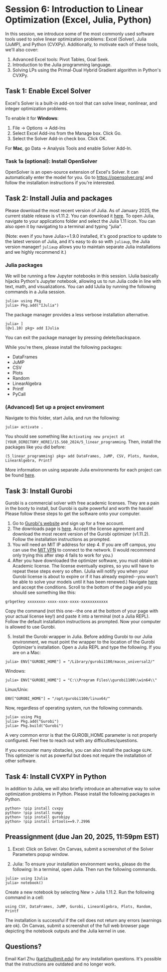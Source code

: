 # Session 6: Introduction to Linear Optimization (Excel, Julia, Python)

In this session, we introduce some of the most commonly used software tools used to solve linear optimization problems: Excel (Solver), Julia (JuMP), and Python (CVXPy). Additionally, to motivate each of these tools, we'll also cover:
1. Advanced Excel tools: Pivot Tables, Goal Seek.
2. Introduction to the Julia programming language.
3. Solving LPs using the Primal-Dual Hybrid Gradient algorithm in Python's CVXPy.


## Task 1: Enable Excel Solver
Excel's Solver is a built-in add-on tool that can solve linear, nonlinear, and integer optimization problems.

To enable it for **Windows**:
1. File -> Options -> Add-Ins 
2. Select Excel Add-ins from the Manage box. Click Go.
3. Select the Solver Add-in check box. Click OK.

For **Mac**, go Data -> Analysis Tools and enable Solver Add-In.

### Task 1a (optional): Install OpenSolver
OpenSolver is an open-source extension of Excel's Solver. It can automatically enter the model for you. Go to https://opensolver.org/ and follow the installation instructions if you're interested.

## Task 2: Install Julia and packages

Please download the most recent version of Julia. As of January 2025, the current stable release is v1.11.2. You can download it [here](https://julialang.org/downloads/). To open Julia, navigate to your applications folder and select the Julia 1.11 icon.
You can also open it by navigating to a terminal and typing "julia".


(Note: even if you have Julia>=1.9.0 installed, it's good practice to update to the latest version of Julia, and it's easy to do so with `juliaup`, the Julia version manager! `juliaup` allows you to maintain separate Julia installations and we highly recommend it.)

### Julia packages

We will be running a few Jupyter notebooks in this session. IJulia basically hijacks Python's Jupyter notebook, allowing us to run Julia code in line with text, math, and visualizations. You can add IJulia by running the following commands in a Julia session.
```
julia> using Pkg
julia> Pkg.add("IJulia")
```
The package manager provides a less verbose installation alternative.
```
julia> ]
(@v1.10) pkg> add IJulia
```
You can exit the package manager by pressing delete/backspace.

While you're there, please install the following packages:
* DataFrames
* JuMP
* CSV
* Plots
* Random
* LinearAlgebra
* Printf
* PyCall

### (Advanced) Set up a project enviroment

Navigate to this folder, start Julia, and run the following:
```
julia> activate .
```
You should see something like `Activating new project at [YOUR_DIRECTORY_HERE]/15.S60_2024/5_linear_programming`. Then, install the packages like you did before:
```
(5_linear_programming) pkg> add DataFrames, JuMP, CSV, Plots, Random, LinearAlgebra, Printf
```

More information on using separate Julia environments for each project can be found [here](https://pkgdocs.julialang.org/v1/environments/).

## Task 3: Install Gurobi

Gurobi is a commercial solver with free academic licenses. They are a pain in the booty to install, but Gurobi is quite powerful and worth the hassle! Please follow these steps to get the software onto your computer.

1. Go to [Gurobi's website](https://www.gurobi.com/) and sign up for a free account.
2. The downloads page is [here](https://www.gurobi.com/downloads/gurobi-optimizer-eula/). Accept the license agreement and download the most recent version of the Gurobi optimizer (v1.11.2). Follow the installation instructions as prompted.
3. You will need an MIT IP address for step 4. If you are off campus, you can use the [MIT VPN](https://ist.mit.edu/vpn) to connect to the network. (I would recommend only trying this after step 4 fails to work for you.)
4. After you have downloaded the optimizer software, you must obtain an Academic license. The license eventually expires, so you will have to repeat these steps every so often. (Julia will notify you when your Gurobi license is about to expire or if it has already expired--you won't be able to solve your models until it has been renewed.) Navigate [here](https://www.gurobi.com/downloads/end-user-license-agreement-academic/) and accept the conditions. Scroll to the bottom of the page and you should see something like this:
```
grbgetkey xxxxxxxx-xxxx-xxxx-xxxx-xxxxxxxxxxxx
```
Copy the command (not this one--the one at the bottom of your page with your actual license key!) and paste it into a terminal (not a Julia REPL). Follow the default installation instructions as prompted. Now your computer is allowed to use Gurobi.

5.  Install the Gurobi wrapper in Julia. Before adding Gurobi to our Julia environment, we must point the wrapper to the location of the Gurobi Optimizer's installation. Open a Julia REPL and type the following. If you are on a Mac:
```
julia> ENV["GUROBI_HOME"] = "/Library/gurobi1100/macos_universal2/"
```
Windows:
```
julia> ENV["GUROBI_HOME"] = "C:\\Program Files\\gurobi1100\\win64\\"
```
Linux/Unix:
```
ENV["GUROBI_HOME"] = "/opt/gurobi1100/linux64/"
```
Now, regardless of operating system, run the following commands.
```
julia> using Pkg
julia> Pkg.add("Gurobi")
julia> Pkg.build("Gurobi")
```
A very common error is that the GUROBI_HOME parameter is not properly configured. Feel free to reach out with any difficulties/questions.

If you encounter many obstacles, you can also install the package `GLPK`. This optimizer is not as powerful but does not require the installation of other software.

## Task 4: Install CVXPY in Python

In addition to Julia, we will also briefly introduce an alternative way to solve optimization problems in Python. Please install the following packages in Python. 
```
python> !pip install cvxpy
python> !pip install numpy
python> !pip install gurobipy
python> !pip install ortools==9.7.2996
```

## Preassignment (due Jan 20, 2025, 11:59pm EST)
1. Excel: Click on Solver. On Canvas, submit a screenshot of the Solver Parameters popup window.

2. Julia: To ensure your installation environment works, please do the following: In a terminal, open Julia. Then run the following commands.
```
julia> using IJulia
julia> notebook()
```
Create a new notebook by selecting New > Julia 1.11.2. Run the following command in a cell:
```
using CSV, DataFrames, JuMP, Gurobi, LinearAlgebra, Plots, Random, Printf
```
The installation is successful if the cell does not return any errors (warnings are ok). On Canvas, submit a screenshot of the full web browser page depicting the notebook outputs and the Julia kernel in use.

## Questions?
Email Karl Zhu (karlzhu@mit.edu) for any installation questions. It's possible that the instructions are outdated and no longer work.
